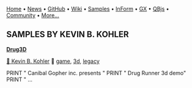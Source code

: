[Home](https://qb64.com) • [News](../news.md) • [GitHub](https://github.com/QB64Official/qb64) • [Wiki](wiki.md) • [Samples](../samples.md) • [InForm](../inform.md) • [GX](../gx.md) • [QBjs](../qbjs.md) • [Community](../community.md) • [More...](../more.md)

## SAMPLES BY KEVIN B. KOHLER

**[Drug3D](drug3d/index.md)**

[🐝 Kevin B. Kohler](kevin-b.-kohler.md) 🔗 [game](game.md), [3d](3d.md), [legacy](legacy.md)

PRINT "      Canibal Gopher inc. presents " PRINT "          Drug Runner 3d demo" PRINT "        ...
